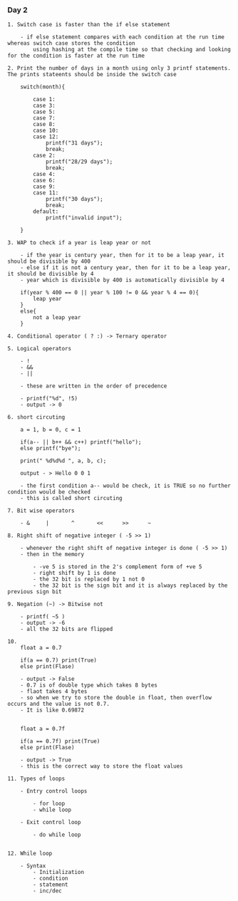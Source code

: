 ### Day 2

    1. Switch case is faster than the if else statement

        - if else statement compares with each condition at the run time whereas switch case stores the condition
            using hashing at the compile time so that checking and looking for the condition is faster at the run time

    2. Print the number of days in a month using only 3 printf statements. The prints stateents should be inside the switch case

        switch(month){

            case 1:
            case 3:
            case 5:
            case 7:
            case 8:
            case 10:
            case 12:
                printf("31 days");
                break;
            case 2:
                printf("28/29 days");
                break;
            case 4:
            case 6:
            case 9:
            case 11:
                printf("30 days");
                break;
            default:
                printf("invalid input");

        }

    3. WAP to check if a year is leap year or not

        - if the year is century year, then for it to be a leap year, it should be divisible by 400
        - else if it is not a century year, then for it to be a leap year, it should be divisible by 4
        - year which is divisible by 400 is automatically divisible by 4

        if(year % 400 == 0 || year % 100 != 0 && year % 4 == 0){
            leap year
        }
        else{
            not a leap year
        }

    4. Conditional operator ( ? :) -> Ternary operator

    5. Logical operators

        - !
        - &&
        - ||

        - these are written in the order of precedence

        - printf("%d", !5)
        - output -> 0

    6. short circuting

        a = 1, b = 0, c = 1

        if(a-- || b++ && c++) printf("hello");
        else printf("bye");

        print(" %d%d%d ", a, b, c);

        output - > Hello 0 0 1

        - the first condition a-- would be check, it is TRUE so no further condition would be checked
        - this is called short circuting

    7. Bit wise operators

        - &     |       ^       <<      >>      ~

    8. Right shift of negative integer ( -5 >> 1)

        - whenever the right shift of negative integer is done ( -5 >> 1)
        - then in the memory

            - -ve 5 is stored in the 2's complement form of +ve 5
            - right shift by 1 is done
            - the 32 bit is replaced by 1 not 0
            - the 32 bit is the sign bit and it is always replaced by the previous sign bit

    9. Negation (~) -> Bitwise not

        - printf( ~5 )
        - output -> -6
        - all the 32 bits are flipped

    10.
        float a = 0.7

        if(a == 0.7) print(True)
        else print(Flase)

        - output -> False
        - 0.7 is of double type which takes 8 bytes
        - flaot takes 4 bytes
        - so when we try to store the double in float, then overflow occurs and the value is not 0.7.
        - It is like 0.69872


        float a = 0.7f

        if(a == 0.7f) print(True)
        else print(Flase)

        - output -> True
        - this is the correct way to store the float values

    11. Types of loops

        - Entry control loops

            - for loop
            - while loop

        - Exit control loop

            - do while loop


    12. While loop

        - Syntax
            - Initialization
            - condition
            - statement
            - inc/dec
